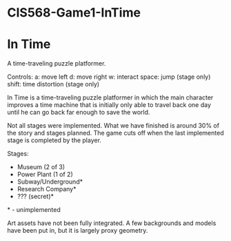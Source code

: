 # CIS568-Game1-InTime
# In Time
A time-traveling puzzle platformer.

Controls:
a: move left
d: move right
w: interact
space: jump (stage only)
shift: time distortion (stage only)

In Time is a time-traveling puzzle platformer in which the main character improves a time machine that is initially only able to travel back one day until he can go back far enough to save the world.

Not all stages were implemented.  What we have finished is around 30% of the story and stages planned.  The game cuts off when the last implemented stage is completed by the player.

Stages:

* Museum (2 of 3)
* Power Plant (1 of 2)
* Subway/Underground*
* Research Company*
* ??? (secret)*

\* - unimplemented

Art assets have not been fully integrated.  A few backgrounds and models have been put in, but it is largely proxy geometry.
